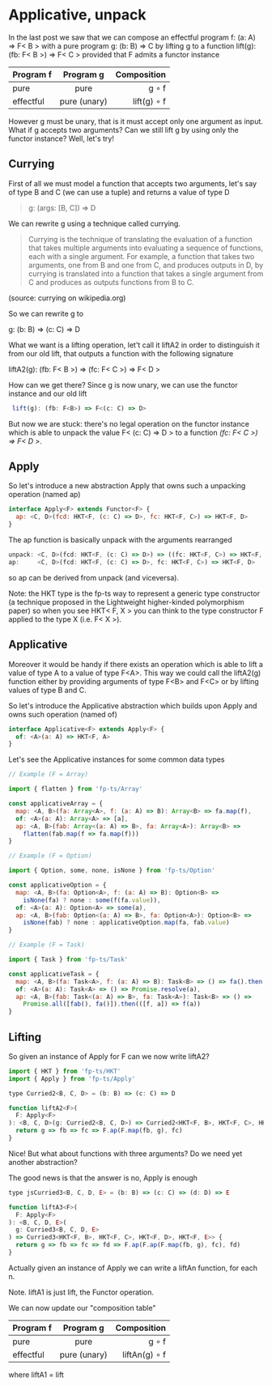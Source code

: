 # Applicative, unpack

In the last post we saw that we can compose an effectful program f: (a: A) => F< B > with a pure program g: (b: B) => C by lifting g to a function lift(g): (fb: F< B >) => F< C > provided that F admits a functor instance

|  Program f  |  Program g  |  Composition  |
|----------|:-------------:|------:|
| pure |  pure | g ∘ f |
| effectful | pure (unary) | lift(g) ∘ f |

However g must be unary, that is it must accept only one argument as input. What if g accepts two arguments? Can we still lift g by using only the functor instance? Well, let's try!

## Currying

First of all we must model a function that accepts two arguments, let's say of type B and C (we can use a tuple) and returns a value of type D

> g: (args: [B, C]) => D

We can rewrite g using a technique called currying.

> Currying is the technique of translating the evaluation of a function that takes multiple arguments into evaluating a sequence of functions, each with a single argument. For example, a function that takes two arguments, one from B and one from C, and produces outputs in D, by currying is translated into a function that takes a single argument from C and produces as outputs functions from B to C.

(source: currying on wikipedia.org)

So we can rewrite g to

 g: (b: B) => (c: C) => D

What we want is a lifting operation, let't call it liftA2 in order to distinguish it from our old lift, that outputs a function with the following signature

 liftA2(g): (fb: F< B >) => (fc: F< C >) => F< D >

How can we get there? Since g is now unary, we can use the functor instance and our old lift

```js
 lift(g): (fb: F<B>) => F<(c: C) => D>
```

But now we are stuck: there's no legal operation on the functor instance which is able to unpack the value F< (c: C) => D > to a function *(fc: F< C >) => F< D >*.

## Apply

So let's introduce a new abstraction Apply that owns such a unpacking operation (named ap)

```js
interface Apply<F> extends Functor<F> {
  ap: <C, D>(fcd: HKT<F, (c: C) => D>, fc: HKT<F, C>) => HKT<F, D>
}
```

The ap function is basically unpack with the arguments rearranged

```js
unpack: <C, D>(fcd: HKT<F, (c: C) => D>) => ((fc: HKT<F, C>) => HKT<F, D>)
ap:     <C, D>(fcd: HKT<F, (c: C) => D>, fc: HKT<F, C>) => HKT<F, D>
```

so ap can be derived from unpack (and viceversa).

Note: the HKT type is the fp-ts way to represent a generic type constructor (a technique proposed in the Lightweight higher-kinded polymorphism paper) so when you see HKT< F, X > you can think to the type constructor F applied to the type X (i.e. F< X >).

## Applicative

Moreover it would be handy if there exists an operation which is able to lift a value of type A to a value of type F\<A>. This way we could call the liftA2(g) function either by providing arguments of type F\<B> and F\<C> or by lifting values of type B and C.

So let's introduce the Applicative abstraction which builds upon Apply and owns such operation (named of)

```js
interface Applicative<F> extends Apply<F> {
  of: <A>(a: A) => HKT<F, A>
}

```

Let's see the Applicative instances for some common data types

```js
// Example (F = Array)

import { flatten } from 'fp-ts/Array'

const applicativeArray = {
  map: <A, B>(fa: Array<A>, f: (a: A) => B): Array<B> => fa.map(f),
  of: <A>(a: A): Array<A> => [a],
  ap: <A, B>(fab: Array<(a: A) => B>, fa: Array<A>): Array<B> =>
    flatten(fab.map(f => fa.map(f)))
}

// Example (F = Option)

import { Option, some, none, isNone } from 'fp-ts/Option'

const applicativeOption = {
  map: <A, B>(fa: Option<A>, f: (a: A) => B): Option<B> =>
    isNone(fa) ? none : some(f(fa.value)),
  of: <A>(a: A): Option<A> => some(a),
  ap: <A, B>(fab: Option<(a: A) => B>, fa: Option<A>): Option<B> =>
    isNone(fab) ? none : applicativeOption.map(fa, fab.value)
}

// Example (F = Task)

import { Task } from 'fp-ts/Task'

const applicativeTask = {
  map: <A, B>(fa: Task<A>, f: (a: A) => B): Task<B> => () => fa().then(f),
  of: <A>(a: A): Task<A> => () => Promise.resolve(a),
  ap: <A, B>(fab: Task<(a: A) => B>, fa: Task<A>): Task<B> => () =>
    Promise.all([fab(), fa()]).then(([f, a]) => f(a))
}
```

## Lifting

So given an instance of Apply for F can we now write liftA2?

```js
import { HKT } from 'fp-ts/HKT'
import { Apply } from 'fp-ts/Apply'

type Curried2<B, C, D> = (b: B) => (c: C) => D

function liftA2<F>(
  F: Apply<F>
): <B, C, D>(g: Curried2<B, C, D>) => Curried2<HKT<F, B>, HKT<F, C>, HKT<F, D>> {
  return g => fb => fc => F.ap(F.map(fb, g), fc)
}
```

Nice! But what about functions with three arguments? Do we need yet another abstraction?

The good news is that the answer is no, Apply is enough

```js
type jsCurried3<B, C, D, E> = (b: B) => (c: C) => (d: D) => E

function liftA3<F>(
  F: Apply<F>
): <B, C, D, E>(
  g: Curried3<B, C, D, E>
) => Curried3<HKT<F, B>, HKT<F, C>, HKT<F, D>, HKT<F, E>> {
  return g => fb => fc => fd => F.ap(F.ap(F.map(fb, g), fc), fd)
}
```

Actually given an instance of Apply we can write a liftAn function, for each n.

Note. liftA1 is just lift, the Functor operation.

We can now update our "composition table"

|  Program f  |  Program g  |  Composition  |
|----------|:-------------:|------:|
| pure |  pure | g ∘ f |
| effectful | pure (unary) | liftAn(g) ∘ f |

where liftA1 = lift